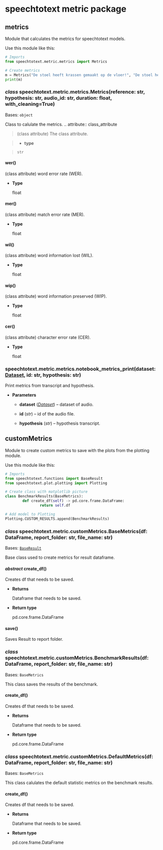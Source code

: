 # speechtotext metric package

## metrics

Module that calculates the metrics for speechtotext models.

Use this module like this:

```python
# Imports
from speechtotext.metric.metrics import Metrics

# Create metrics
m = Metrics("De stoel heeft krassen gemaakt op de vloer!", "De stoel heeft krassen gemaakt op de vloer", "id_from_dataset")
print(m)
```


### _class_ speechtotext.metric.metrics.Metrics(reference: str, hypothesis: str, audio_id: str, duration: float, with_cleaning=True)
Bases: `object`

Class to calulate the metrics.
.. attribute:: class_attribute

> (class attribute) The class attribute.


> * **type**

>     str



#### wer()
(class attribute) word error rate (WER).


* **Type**

    float



#### mer()
(class attribute) match error rate (MER).


* **Type**

    float



#### wil()
(class attribute) word information lost (WIL).


* **Type**

    float



#### wip()
(class attribute) word information preserved (WIP).


* **Type**

    float



#### cer()
(class attribute) character error rate (CER).


* **Type**

    float



### speechtotext.metric.metrics.notebook_metrics_print(dataset: [Dataset](../index.md#speechtotext.datasets.Dataset), id: str, hypothesis: str)
Print metrics from transcript and hypothesis.


* **Parameters**

    
    * **dataset** ([*Dataset*](../index.md#speechtotext.datasets.Dataset)) – dataset of audio.


    * **id** (*str*) – id of the audio file.


    * **hypothesis** (*str*) – hypothesis transcript.


## customMetrics

Module to create custom metrics to save with the plots from the plotting module.

Use this module like this:

```python
# Imports
from speechtotext.functions import BaseResult
from speechtotext.plot.plotting import Plotting

# Create class with matplotlib picture
class BenchmarkResults(BaseMetrics):
        def create_df(self) -> pd.core.frame.DataFrame:
                return self.df

# Add model to Plotting
Plotting.CUSTOM_RESULTS.append(BenchmarkResults)
```


### _class_ speechtotext.metric.customMetrics.BaseMetrics(df: DataFrame, report_folder: str, file_name: str)
Bases: [`BaseResult`](../index.md#speechtotext.functions.BaseResult)

Base class used to create metrics for result dataframe.


#### _abstract_ create_df()
Creates df that needs to be saved.


* **Returns**

    Dataframe that needs to be saved.



* **Return type**

    pd.core.frame.DataFrame



#### save()
Saves Result to report folder.


### _class_ speechtotext.metric.customMetrics.BenchmarkResults(df: DataFrame, report_folder: str, file_name: str)
Bases: `BaseMetrics`

This class saves the results of the benchmark.


#### create_df()
Creates df that needs to be saved.


* **Returns**

    Dataframe that needs to be saved.



* **Return type**

    pd.core.frame.DataFrame



### _class_ speechtotext.metric.customMetrics.DefaultMetrics(df: DataFrame, report_folder: str, file_name: str)
Bases: `BaseMetrics`

This class calulates the default statistic metrics on the benchmark results.


#### create_df()
Creates df that needs to be saved.


* **Returns**

    Dataframe that needs to be saved.



* **Return type**

    pd.core.frame.DataFrame
